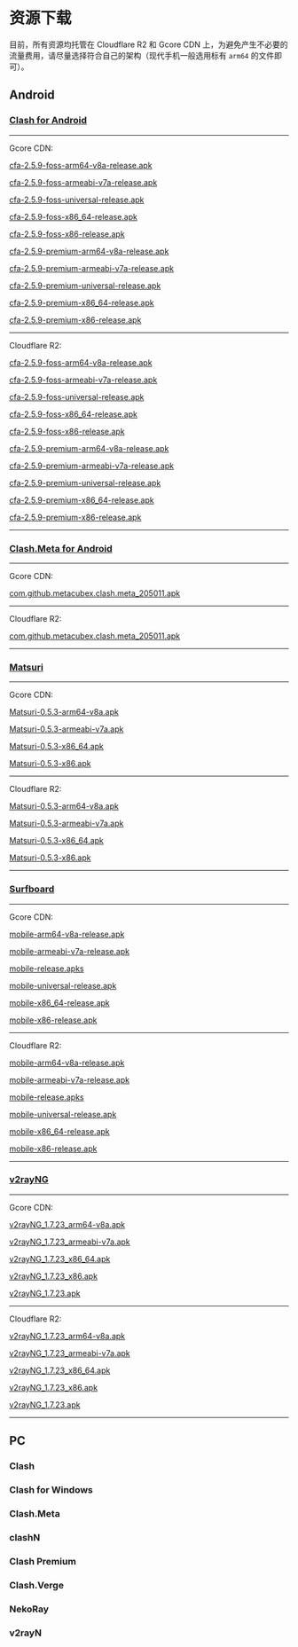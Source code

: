# 资源下载

目前，所有资源均托管在 Cloudflare R2 和 Gcore CDN 上，为避免产生不必要的流量费用，请尽量选择符合自己的架构（现代手机一般选用标有 `arm64` 的文件即可）。

## Android

### [Clash for Android](https://github.com/Kr328/ClashForAndroid)

---

Gcore CDN:

[cfa-2.5.9-foss-arm64-v8a-release.apk](https://gcore.ihategfw.live/Android/ClashForAndroid/cfa-2.5.9-foss-arm64-v8a-release.apk)

[cfa-2.5.9-foss-armeabi-v7a-release.apk](https://gcore.ihategfw.live/Android/ClashForAndroid/cfa-2.5.9-foss-armeabi-v7a-release.apk)

[cfa-2.5.9-foss-universal-release.apk](https://gcore.ihategfw.live/Android/ClashForAndroid/cfa-2.5.9-foss-universal-release.apk)

[cfa-2.5.9-foss-x86_64-release.apk](https://gcore.ihategfw.live/Android/ClashForAndroid/cfa-2.5.9-foss-x86_64-release.apk)

[cfa-2.5.9-foss-x86-release.apk](https://gcore.ihategfw.live/Android/ClashForAndroid/cfa-2.5.9-foss-x86-release.apk)

[cfa-2.5.9-premium-arm64-v8a-release.apk](https://gcore.ihategfw.live/Android/ClashForAndroid/cfa-2.5.9-premium-arm64-v8a-release.apk)

[cfa-2.5.9-premium-armeabi-v7a-release.apk](https://gcore.ihategfw.live/Android/ClashForAndroid/cfa-2.5.9-premium-armeabi-v7a-release.apk)

[cfa-2.5.9-premium-universal-release.apk](https://gcore.ihategfw.live/Android/ClashForAndroid/cfa-2.5.9-premium-universal-release.apk)

[cfa-2.5.9-premium-x86_64-release.apk](https://gcore.ihategfw.live/Android/ClashForAndroid/cfa-2.5.9-premium-x86_64-release.apk)

[cfa-2.5.9-premium-x86-release.apk](https://gcore.ihategfw.live/Android/ClashForAndroid/cfa-2.5.9-premium-x86-release.apk)

---

Cloudflare R2:

[cfa-2.5.9-foss-arm64-v8a-release.apk](https://cfr2.ihategfw.live/Android/ClashForAndroid/cfa-2.5.9-foss-arm64-v8a-release.apk)

[cfa-2.5.9-foss-armeabi-v7a-release.apk](https://cfr2.ihategfw.live/Android/ClashForAndroid/cfa-2.5.9-foss-armeabi-v7a-release.apk)

[cfa-2.5.9-foss-universal-release.apk](https://cfr2.ihategfw.live/Android/ClashForAndroid/cfa-2.5.9-foss-universal-release.apk)

[cfa-2.5.9-foss-x86_64-release.apk](https://cfr2.ihategfw.live/Android/ClashForAndroid/cfa-2.5.9-foss-x86_64-release.apk)

[cfa-2.5.9-foss-x86-release.apk](https://cfr2.ihategfw.live/Android/ClashForAndroid/cfa-2.5.9-foss-x86-release.apk)

[cfa-2.5.9-premium-arm64-v8a-release.apk](https://cfr2.ihategfw.live/Android/ClashForAndroid/cfa-2.5.9-premium-arm64-v8a-release.apk)

[cfa-2.5.9-premium-armeabi-v7a-release.apk](https://cfr2.ihategfw.live/Android/ClashForAndroid/cfa-2.5.9-premium-armeabi-v7a-release.apk)

[cfa-2.5.9-premium-universal-release.apk](https://cfr2.ihategfw.live/Android/ClashForAndroid/cfa-2.5.9-premium-universal-release.apk)

[cfa-2.5.9-premium-x86_64-release.apk](https://cfr2.ihategfw.live/Android/ClashForAndroid/cfa-2.5.9-premium-x86_64-release.apk)

[cfa-2.5.9-premium-x86-release.apk](https://cfr2.ihategfw.live/Android/ClashForAndroid/cfa-2.5.9-premium-x86-release.apk)

---

### [Clash.Meta for Android](https://github.com/MetaCubeX/ClashMetaForAndroid)

---

Gcore CDN:

[com.github.metacubex.clash.meta_205011.apk](https://gcore.ihategfw.live/Android/ClashMetaForAndroid/com.github.metacubex.clash.meta_205011.apk)

---

Cloudflare R2:

[com.github.metacubex.clash.meta_205011.apk](https://cfr2.ihategfw.live/Android/ClashMetaForAndroid/com.github.metacubex.clash.meta_205011.apk)

---

### [Matsuri](https://github.com/MatsuriDayo/Matsuri)

---

Gcore CDN:

[Matsuri-0.5.3-arm64-v8a.apk](https://gcore.ihategfw.live/Android/Matsuri/Matsuri-0.5.3-arm64-v8a.apk)

[Matsuri-0.5.3-armeabi-v7a.apk](https://gcore.ihategfw.live/Android/Matsuri/Matsuri-0.5.3-armeabi-v7a.apk)

[Matsuri-0.5.3-x86_64.apk](https://gcore.ihategfw.live/Android/Matsuri/Matsuri-0.5.3-x86_64.apk)

[Matsuri-0.5.3-x86.apk](https://gcore.ihategfw.live/Android/Matsuri/Matsuri-0.5.3-x86.apk)

---

Cloudflare R2:

[Matsuri-0.5.3-arm64-v8a.apk](https://cfr2.ihategfw.live/Android/Matsuri/Matsuri-0.5.3-arm64-v8a.apk)

[Matsuri-0.5.3-armeabi-v7a.apk](https://cfr2.ihategfw.live/Android/Matsuri/Matsuri-0.5.3-armeabi-v7a.apk)

[Matsuri-0.5.3-x86_64.apk](https://cfr2.ihategfw.live/Android/Matsuri/Matsuri-0.5.3-x86_64.apk)

[Matsuri-0.5.3-x86.apk](https://cfr2.ihategfw.live/Android/Matsuri/Matsuri-0.5.3-x86.apk)

---

### [Surfboard](https://github.com/getsurfboard/surfboard)

---

Gcore CDN:

[mobile-arm64-v8a-release.apk](https://gcore.ihategfw.live/Android/Surfboard/mobile-arm64-v8a-release.apk)

[mobile-armeabi-v7a-release.apk](https://gcore.ihategfw.live/Android/Surfboard/mobile-armeabi-v7a-release.apk)

[mobile-release.apks](https://gcore.ihategfw.live/Android/Surfboard/mobile-release.apks)

[mobile-universal-release.apk](https://gcore.ihategfw.live/Android/Surfboard/mobile-universal-release.apk)

[mobile-x86_64-release.apk](https://gcore.ihategfw.live/Android/Surfboard/mobile-x86_64-release.apk)

[mobile-x86-release.apk](https://gcore.ihategfw.live/Android/Surfboard/mobile-x86-release.apk)

---

Cloudflare R2:

[mobile-arm64-v8a-release.apk](https://cfr2.ihategfw.live/Android/Surfboard/mobile-arm64-v8a-release.apk)

[mobile-armeabi-v7a-release.apk](https://cfr2.ihategfw.live/Android/Surfboard/mobile-armeabi-v7a-release.apk)

[mobile-release.apks](https://cfr2.ihategfw.live/Android/Surfboard/mobile-release.apks)

[mobile-universal-release.apk](https://cfr2.ihategfw.live/Android/Surfboard/mobile-universal-release.apk)

[mobile-x86_64-release.apk](https://cfr2.ihategfw.live/Android/Surfboard/mobile-x86_64-release.apk)

[mobile-x86-release.apk](https://cfr2.ihategfw.live/Android/Surfboard/mobile-x86-release.apk)

---

### [v2rayNG](https://github.com/2dust/v2rayNG)

---

Gcore CDN:

[v2rayNG_1.7.23_arm64-v8a.apk](https://gcore.ihategfw.live/Android/v2rayNG/v2rayNG_1.7.23_arm64-v8a.apk)

[v2rayNG_1.7.23_armeabi-v7a.apk](https://gcore.ihategfw.live/Android/v2rayNG/v2rayNG_1.7.23_armeabi-v7a.apk)

[v2rayNG_1.7.23_x86_64.apk](https://gcore.ihategfw.live/Android/v2rayNG/v2rayNG_1.7.23_x86_64.apk)

[v2rayNG_1.7.23_x86.apk](https://gcore.ihategfw.live/Android/v2rayNG/v2rayNG_1.7.23_x86.apk)

[v2rayNG_1.7.23.apk](https://gcore.ihategfw.live/Android/v2rayNG/v2rayNG_1.7.23.apk)

---

Cloudflare R2:

[v2rayNG_1.7.23_arm64-v8a.apk](https://cfr2.ihategfw.live/Android/v2rayNG/v2rayNG_1.7.23_arm64-v8a.apk)

[v2rayNG_1.7.23_armeabi-v7a.apk](https://cfr2.ihategfw.live/Android/v2rayNG/v2rayNG_1.7.23_armeabi-v7a.apk)

[v2rayNG_1.7.23_x86_64.apk](https://cfr2.ihategfw.live/Android/v2rayNG/v2rayNG_1.7.23_x86_64.apk)

[v2rayNG_1.7.23_x86.apk](https://cfr2.ihategfw.live/Android/v2rayNG/v2rayNG_1.7.23_x86.apk)

[v2rayNG_1.7.23.apk](https://cfr2.ihategfw.live/Android/v2rayNG/v2rayNG_1.7.23.apk)

---

## PC

### Clash

### Clash for Windows

### Clash.Meta

### clashN

### Clash Premium

### Clash.Verge

### NekoRay

### v2rayN
